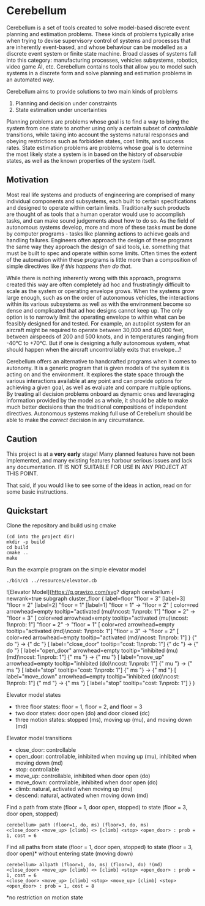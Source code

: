 # Cerebellum

Cerebellum is a set of tools created to solve model-based discrete event planning and estimation problems. These kinds of problems typically arise when trying to devise supervisory control of systems and processes that are inherently event-based, and whose behaviour can be modelled as a discrete event system or finite state machine. Broad classes of systems fall into this category: manufacturing processes, vehicles subsystems, robotics, video game AI, etc. Cerebellum contains tools that allow you to model such systems in a discrete form and solve planning and estimation problems in an automated way.

Cerebellum aims to provide solutions to two main kinds of problems
1. Planning and decision under constraints
2. State estimation under uncertainties

Planning problems are problems whose goal is to find a way to bring the system from one state to another using only a certain subset of *controllable* transitions, while taking into account the systems natural responses and obeying restrictions such as forbidden states, cost limits, and success rates. State estimation problems are problems whose goal is to determine the most likely state a system is in based on the history of *observable* states, as well as the known properties of the system itself.

## Motivation

Most real life systems and products of engineering are comprised of many individual components and subsystems, each built to certain specifications and designed to operate within certain limits. Traditionally such products are thought of as tools that a human operator would use to accomplish tasks, and can make sound judgements about how to do so. As the field of autonomous systems develop, more and more of these tasks must be done by computer programs - tasks like planning actions to achieve goals and handling failures. Engineers often approach the design of these programs the same way they approach the design of said tools, i.e. something that must be built to spec and operate within some limits. Often times the extent of the automation within these programs is little more than a composition of simple directives like *if this happens then do that*.

While there is nothing inherently wrong with this approach, programs created this way are often completely ad hoc and frustratingly difficult to scale as the system or operating envelope grows. When the systems grow large enough, such as on the order of autonomous vehicles, the interactions within its various subsystems as well as with the environment become so dense and complicated that ad hoc designs cannot keep up. The only option is to narrowly limit the operating envelope to within what can be feasibly designed for and tested. For example, an autopilot system for an aircraft might be required to operate between 30,000 and 40,000 feet, between airspeeds of 200 and 500 knots, and in temperatures ranging from -40°C to +70°C. But if one is designing a fully autonomous system, what should happen when the aircraft uncontrollably exits that envelope...?

Cerebellum offers an alternative to handcrafted programs when it comes to autonomy. It is a generic program that is given models of the system it is acting on and the environment. It explores the state space through the various interactions available at any point and can provide options for achieving a given goal, as well as evaluate and compare multiple options. By treating all decision problems onboard as dynamic ones and leveraging information provided by the model as a whole, it should be able to make much better decisions than the traditional compositions of independent directives. Autonomous systems making full use of Cerebellum should be able to make the *correct* decision in any circumstance.

## Caution

This project is at a **very early** stage! Many planned features have not been implemented, and many existing features harbour serious issues and lack any documentation. IT IS NOT SUITABLE FOR USE IN ANY PROJECT AT THIS POINT.

That said, if you would like to see some of the ideas in action, read on for some basic instructions.

## Quickstart

Clone the repository and build using cmake
```
(cd into the project dir)
mkdir -p build
cd build
cmake ..
make
```

Run the example program on the simple elevator model
```
./bin/cb ../resources/elevator.cb
```

![Elevator Model](https://g.gravizo.com/svg?
digraph cerebellum {
	newrank=true
	subgraph cluster_floor {
		label=floor
		"floor = 3" [label=3]
		"floor = 2" [label=2]
		"floor = 1" [label=1]
		"floor = 1" -> "floor = 2" [ color=red arrowhead=empty tooltip="activated (mu)\ncost: 1\nprob: 1"]
		"floor = 2" -> "floor = 3" [ color=red arrowhead=empty tooltip="activated (mu)\ncost: 1\nprob: 1"]
		"floor = 2" -> "floor = 1" [ color=red arrowhead=empty tooltip="activated (md)\ncost: 1\nprob: 1"]
		"floor = 3" -> "floor = 2" [ color=red arrowhead=empty tooltip="activated (md)\ncost: 1\nprob: 1"]
	}
	{" do "} -> {" dc "} [ label="close_door" tooltip="cost: 1\nprob: 1"]
	{" dc "} -> {" do "} [ label="open_door" arrowhead=empty tooltip="inhibited (mu) (md)\ncost: 1\nprob: 1"]
	{" ms "} -> {" mu "} [ label="move_up" arrowhead=empty tooltip="inhibited (do)\ncost: 1\nprob: 1"]
	{" mu "} -> {" ms "} [ label="stop" tooltip="cost: 1\nprob: 1"]
	{" ms "} -> {" md "} [ label="move_down" arrowhead=empty tooltip="inhibited (do)\ncost: 1\nprob: 1"]
	{" md "} -> {" ms "} [ label="stop" tooltip="cost: 1\nprob: 1"]
}
)

Elevator model states
- three floor states: floor = 1, floor = 2, and floor = 3
- two door states: door open (do) and door closed (dc)
- three motion states: stopped (ms), moving up (mu), and moving down (md)

Elevator model transitions
- close_door: controllable
- open_door: controllable, inhibited when moving up (mu), inhibited when moving down (md)
- stop: controllable
- move_up: controllable, inhibited when door open (do)
- move_down: controllable, inhibited when door open (do)
- climb: natural, activated when moving up (mu)
- descend: natural, activated when moving down (md)

Find a path from state (floor = 1, door open, stopped) to state (floor = 3, door open, stopped)
```
cerebellum> path (floor=1, do, ms) (floor=3, do, ms)
<close_door> <move_up> [climb] <> [climb] <stop> <open_door> : prob = 1, cost = 6
```

Find all paths from state (floor = 1, door open, stopped) to state (floor = 3, door open)* without entering state (moving down)
```
cerebellum> allpath (floor=1, do, ms) (floor=3, do) !(md)
<close_door> <move_up> [climb] <> [climb] <stop> <open_door> : prob = 1, cost = 6
<close_door> <move_up> [climb] <stop> <move_up> [climb] <stop> <open_door> : prob = 1, cost = 8
```
*no restriction on motion state